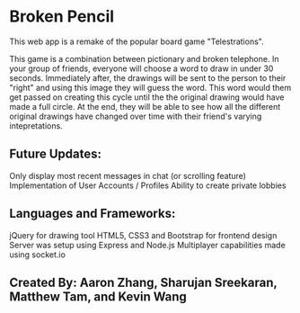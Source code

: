 # Broken Pencil

This web app is a remake of the popular board game "Telestrations".

This game is a combination between pictionary and broken telephone. In your group of friends, everyone will choose a word to draw in under 30 seconds. Immediately after, the drawings will be sent to the person to their "right" and using this image they will guess the word. This word would them get passed on creating this cycle until the the original drawing would have made a full circle. At the end, they will be able to see how all the different original drawings have changed over time with their friend's varying intepretations. 

## Future Updates:
Only display most recent messages in chat (or scrolling feature)
Implementation of User Accounts / Profiles
Ability to create private lobbies

## Languages and Frameworks:
jQuery for drawing tool
HTML5, CSS3 and Bootstrap for frontend design
Server was setup using Express and Node.js
Multiplayer capabilities made using socket.io

## Created By: Aaron Zhang, Sharujan Sreekaran, Matthew Tam, and Kevin Wang
